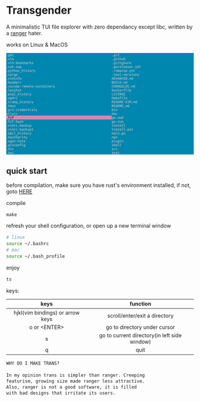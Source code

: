 # Transgender

A minimalistic TUI file explorer with zero dependancy except libc, written by a [ranger](https://github.com/ranger/ranger) hater.

works on Linux & MacOS

![](img/trans-img.png)


## quick start

before compilation, make sure you have rust's environment installed, if not, goto [HERE](https://www.rust-lang.org/tools/install)

compile
```
make
```

refresh your shell configuration, or open up a new terminal window
```bash
# linux
source ~/.bashrc
# mac 
source ~/.bash_profile
```

enjoy
```bash
ts
```

keys:

| keys                             | function                                     |
| :---:                            | :---:                                        |
| hjkl(vim bindings) or arrow keys | scroll/enter/exit a directory                |
| o or \<ENTER\>                   | go to directory under cursor                 |
| s                                | go to current directory(in left side window) |
| q                                | quit                                         |


```
WHY DO I MAKE TRANS?

In my opinion trans is simpler than ranger. Creeping
featurism, growing size made ranger less attractive. 
Also, ranger is not a good software, it is filled
with bad designs that irritate its users.
```
